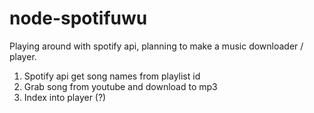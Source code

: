 # node-spotifuwu
Playing around with spotify api, planning to make a music downloader / player.

1. Spotify api get song names from playlist id
2. Grab song from youtube and download to mp3
3. Index into player (?)

